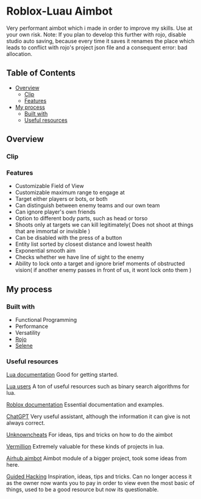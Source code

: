 # Roblox-Luau Aimbot
Very performant aimbot which i made in order to improve my skills. Use at your own risk.
Note: If you plan to develop this further with rojo, disable studio auto saving, because every time it saves it renames the place which leads to conflict with rojo's project json file and a consequent error: bad allocation.

## Table of Contents
- [Overview](#overview)
  - [Clip](#gif)
  - [Features](#features)
- [My process](#my-process)
  - [Built with](#built-with)
  - [Useful resources](#useful-resources)


## Overview

### Clip


### Features
- Customizable Field of View
- Customizable maximum range to engage at
- Target either players or bots, or both
- Can distinguish between enemy teams and our own team
- Can ignore player's own friends
- Option to different body parts, such as head or torso
- Shoots only at targets we can kill legitimately( Does not shoot at things that are immortal or invisible )
- Can be disabled with the press of a button
- Entity list sorted by closest distance and lowest health
- Exponential smooth aim
- Checks whether we have line of sight to the enemy
- Ability to lock onto a target and ignore brief moments of obstructed vision( if another enemy passes in front of us, it wont lock onto them )

## My process

### Built with
- Functional Programming
- Performance
- Versatility
- [Rojo](https://rojo.space/)
- [Selene](https://github.com/Kampfkarren/selene)

### Useful resources
[Lua documentation](lua.org)
Good for getting started.

[Lua users](lua-users.org)
A ton of useful resources such as binary search algorithms for lua.

[Roblox documentation](https://create.roblox.com/docs)
Essential documentation and examples.

[ChatGPT](https://chat.openai.com/)
Very useful assistant, although the information it can give is not always correct.

[Unknowncheats](unknowncheats.me/)
For ideas, tips and tricks on how to do the aimbot

[Vermillion](https://v3rmillion.net/index.php)
Extremely valuable for these kinds of projects in lua.

[Airhub aimbot](https://github.com/Exunys/AirHub/blob/main/Modules/Aimbot)
Aimbot module of a bigger project, took some ideas from here.

[Guided Hacking](guidedhacking.com/)
Inspiration, ideas, tips and tricks. Can no longer access it as the owner now wants you to pay in order to view even the most basic of things, used to be a good resource but now its questionable.